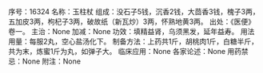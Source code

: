 序号：16324
名称：玉柱杖
组成：没石子5钱，沉香2钱，大茴香3钱，槐子3两，五加皮3两，枸杞子3两，破故纸（新瓦炒）3两，怀熟地黄3两。
出处：《医便》卷一。
主治：None
加减：None
功效：填精益肾，乌须黑发，延年益寿。
用法用量：每服2丸，空心盐汤化下。
制备方法：上药共1斤，胡桃肉1斤，白糖半斤，共为末，炼蜜1斤为丸，如弹子大。
临床应用：None
各家论述：None
用药禁忌：None
附注：None
